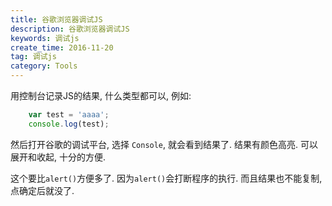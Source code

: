 ```yaml
---
title: 谷歌浏览器调试JS
description: 谷歌浏览器调试JS
keywords: 调试js
create_time: 2016-11-20
tag: 调试js
category: Tools
---
```


用控制台记录JS的结果, 什么类型都可以, 例如:

```js
    var test = 'aaaa';
    console.log(test);
```

然后打开谷歌的调试平台, 选择 `Console`, 就会看到结果了. 
结果有颜色高亮. 可以展开和收起, 十分的方便. 

这个要比`alert()`方便多了. 
因为`alert()`会打断程序的执行. 而且结果也不能复制, 点确定后就没了. 







